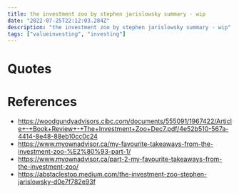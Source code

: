 ```yaml
---
title: the investment zoo by stephen jarislowsky summary - wip
date: "2022-07-25T22:12:03.284Z"
description: "the investment zoo by stephen jarislowsky summary - wip"
tags: ["valueinvesting", "investing"]
---
```



# Quotes


# References
- https://woodgundyadvisors.cibc.com/documents/555091/1967422/Article+-+Book+Review+-+The+Investment+Zoo+Dec7.pdf/4e52b510-567a-4414-8e48-88eb10cc0c24
- https://www.myownadvisor.ca/my-favourite-takeaways-from-the-investment-zoo-%E2%80%93-part-1/
- https://www.myownadvisor.ca/part-2-my-favourite-takeaways-from-the-investment-zoo/
- https://abstaclestop.medium.com/the-investment-zoo-stephen-jarislowsky-d0e7f782e93f